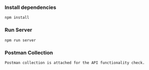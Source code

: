 ### Install dependencies

```
npm install

```

### Run Server

```
npm run server

```

### Postman Collection

```
Postman collection is attached for the API functionality check.

```